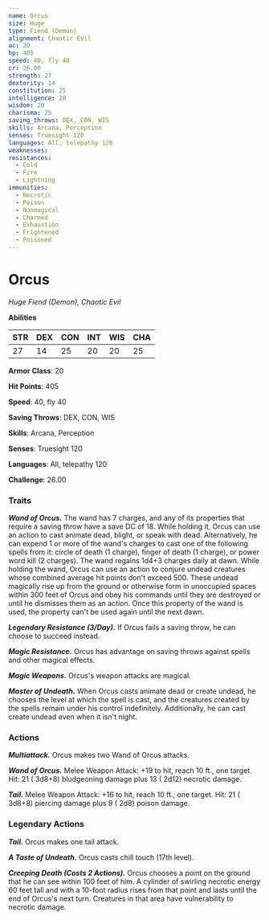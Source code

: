 ```yaml
---
name: Orcus
size: Huge
type: Fiend (Demon)
alignment: Chaotic Evil
ac: 20
hp: 405
speed: 40, fly 40
cr: 26.00
strength: 27
dexterity: 14
constitution: 25
intelligence: 20
wisdom: 20
charisma: 25
saving_throws: DEX, CON, WIS
skills: Arcana, Perception
senses: Truesight 120
languages: All, telepathy 120
weaknesses:
resistances:
  - Cold
  - Fire
  - Lightning
immunities:
  - Necrotic
  - Poison
  - Nonmagical
  - Charmed
  - Exhaustion
  - Frightened
  - Poisoned
---
```


# Orcus

*Huge Fiend (Demon), Chaotic Evil*

**Abilities**

| STR | DEX | CON | INT | WIS | CHA |
| --- | --- | --- | --- | --- | --- |
| 27 | 14 | 25 | 20 | 20 | 25 |

**Armor Class**: 20

**Hit Points**: 405

**Speed**: 40, fly 40

**Saving Throws**: DEX, CON, WIS

**Skills**: Arcana, Perception

**Senses**: Truesight 120

**Languages**: All, telepathy 120

**Challenge**: 26.00


### Traits
***Wand of Orcus.*** The wand has 7 charges, and any of its properties that require a saving throw have a save DC of 18. While holding it, Orcus can use an action to cast animate dead, blight, or speak with dead. Alternatively, he can expend 1 or more of the wand's charges to cast one of the following spells from it: circle of death (1 charge), finger of death (1 charge), or power word kill (2 charges). The wand regains  1d4+3 charges daily at dawn. While holding the wand, Orcus can use an action to conjure undead creatures whose combined average hit points don't exceed 500. These undead magically rise up from the ground or otherwise form in unoccupied spaces within 300 feet of Orcus and obey his commands until they are destroyed or until he dismisses them as an action. Once this property of the wand is used, the property can't be used again until the next dawn.

***Legendary Resistance (3/Day).*** If Orcus fails a saving throw, he can choose to succeed instead.

***Magic Resistance.*** Orcus has advantage on saving throws against spells and other magical effects.

***Magic Weapons.*** Orcus's weapon attacks are magical.

***Master of Undeath.*** When Orcus casts animate dead or create undead, he chooses the level at which the spell is cast, and the creatures created by the spells remain under his control indefinitely. Additionally, he can cast create undead even when it isn't night.


### Actions
***Multiattack.*** Orcus makes two Wand of Orcus attacks.

***Wand of Orcus.*** Melee Weapon Attack:  +19 to hit, reach 10 ft., one target. Hit: 21 ( 3d8+8) bludgeoning damage plus 13 ( 2d12) necrotic damage.

***Tail.*** Melee Weapon Attack:  +16 to hit, reach 10 ft., one target. Hit: 21 ( 3d8+8) piercing damage plus 9 ( 2d8) poison damage.


### Legendary Actions
***Tail.*** Orcus makes one tail attack.

***A Taste of Undeath.*** Orcus casts chill touch (17th level).

***Creeping Death (Costs 2 Actions).*** Orcus chooses a point on the ground that he can see within 100 feet of him. A cylinder of swirling necrotic energy 60 feet tall and with a 10-foot radius rises from that point and lasts until the end of Orcus's next turn. Creatures in that area have vulnerability to necrotic damage.

